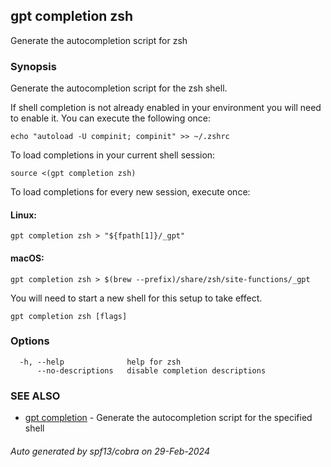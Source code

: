 ## gpt completion zsh

Generate the autocompletion script for zsh

### Synopsis

Generate the autocompletion script for the zsh shell.

If shell completion is not already enabled in your environment you will need
to enable it.  You can execute the following once:

	echo "autoload -U compinit; compinit" >> ~/.zshrc

To load completions in your current shell session:

	source <(gpt completion zsh)

To load completions for every new session, execute once:

#### Linux:

	gpt completion zsh > "${fpath[1]}/_gpt"

#### macOS:

	gpt completion zsh > $(brew --prefix)/share/zsh/site-functions/_gpt

You will need to start a new shell for this setup to take effect.


```
gpt completion zsh [flags]
```

### Options

```
  -h, --help              help for zsh
      --no-descriptions   disable completion descriptions
```

### SEE ALSO

* [gpt completion](gpt_completion.md)	 - Generate the autocompletion script for the specified shell

###### Auto generated by spf13/cobra on 29-Feb-2024

